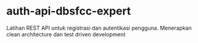 # auth-api-dbsfcc-expert
 Latihan REST API untuk registrasi dan autentikasi pengguna. Menerapkan clean architecture dan test driven development
